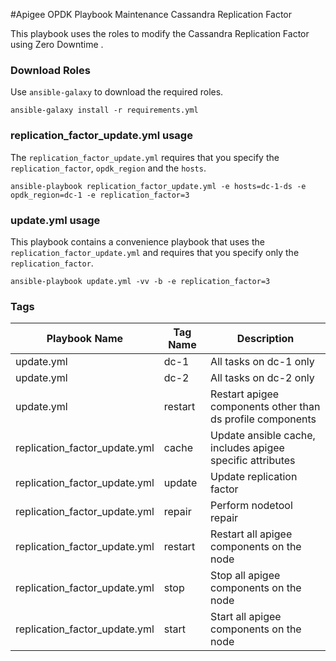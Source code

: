 #Apigee OPDK Playbook Maintenance Cassandra Replication Factor

This playbook uses the roles to modify the Cassandra Replication Factor using Zero Downtime .

### Download Roles
Use ```ansible-galaxy``` to download the required roles.

```ansible-galaxy install -r requirements.yml```

### replication_factor_update.yml usage

The ```replication_factor_update.yml``` requires that you specify the ```replication_factor```,
```opdk_region``` and the ```hosts```. 

```ansible-playbook replication_factor_update.yml -e hosts=dc-1-ds -e opdk_region=dc-1 -e replication_factor=3```

### update.yml usage
This playbook contains a convenience playbook that uses the ```replication_factor_update.yml```
 and requires that you specify only the ```replication_factor```.

```ansible-playbook update.yml -vv -b -e replication_factor=3```

### Tags
Playbook Name | Tag Name | Description 
--- | --- | ----
update.yml | dc-1 | All tasks on dc-1 only
update.yml | dc-2 | All tasks on dc-2 only
update.yml | restart | Restart apigee components other than ds profile components
replication_factor_update.yml | cache | Update ansible cache, includes apigee specific attributes
replication_factor_update.yml | update | Update replication factor
replication_factor_update.yml | repair | Perform nodetool repair
replication_factor_update.yml | restart | Restart all apigee components on the node
replication_factor_update.yml | stop | Stop all apigee components on the node
replication_factor_update.yml | start | Start all apigee components on the node
